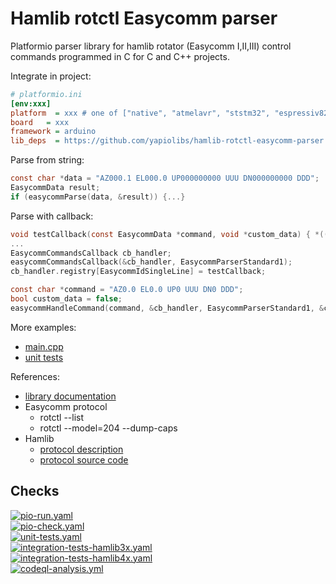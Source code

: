 # Hamlib rotctl Easycomm parser
Platformio parser library for hamlib rotator (Easycomm I,II,III) control commands programmed in C for C and C++ projects.


Integrate in project:
```ini
# platformio.ini
[env:xxx]
platform  = xxx # one of ["native", "atmelavr", "ststm32", "espressiv8266", "espressif32"]
board   = xxx
framework = arduino
lib_deps  = https://github.com/yapiolibs/hamlib-rotctl-easycomm-parser.git
```

Parse from string:
```c
const char *data = "AZ000.1 EL000.0 UP000000000 UUU DN000000000 DDD";
EasycommData result;
if (easycommParse(data, &result)) {...}
```

Parse with callback:
```c
void testCallback(const EasycommData *command, void *custom_data) { *((bool *)custom_data) = true; }
...
EasycommCommandsCallback cb_handler;
easycommCommandsCallback(&cb_handler, EasycommParserStandard1);
cb_handler.registry[EasycommIdSingleLine] = testCallback;

const char *command = "AZ0.0 EL0.0 UP0 UUU DN0 DDD";
bool custom_data = false;
easycommHandleCommand(command, &cb_handler, EasycommParserStandard1, &custom_data);
```

More examples:
* [main.cpp](./test/src/main.cpp)
* [unit tests](./test/test/)

References:
* [library documentation](./src/)
* Easycomm protocol
  * rotctl --list
  * rotctl --model=204 --dump-caps
* Hamlib
  * [protocol description](https://github.com/Hamlib/Hamlib/tree/master/rotators/easycomm/easycomm.txt)
  * [protocol source code](https://github.com/Hamlib/Hamlib/tree/master/rotators/easycomm/easycomm.c)

## Checks

[![pio-run.yaml](https://github.com/yapiolibs/hamlib-rotctl-easycomm-parser/actions/workflows/pio-run.yaml/badge.svg)](https://github.com/yapiolibs/hamlib-rotctl-easycomm-parser/actions/workflows/pio-run.yaml)<br />
[![pio-check.yaml](https://github.com/yapiolibs/hamlib-rotctl-easycomm-parser/actions/workflows/pio-check.yaml/badge.svg)](https://github.com/yapiolibs/hamlib-rotctl-easycomm-parser/actions/workflows/pio-check.yaml)<br />
[![unit-tests.yaml](https://github.com/yapiolibs/hamlib-rotctl-easycomm-parser/actions/workflows/unit-tests.yaml/badge.svg)](https://github.com/yapiolibs/hamlib-rotctl-easycomm-parser/actions/workflows/unit-tests.yaml)<br />
[![integration-tests-hamlib3x.yaml](https://github.com/yapiolibs/hamlib-rotctl-easycomm-parser/actions/workflows/integration-tests-hamlib3x.yaml/badge.svg)](https://github.com/yapiolibs/hamlib-rotctl-easycomm-parser/actions/workflows/integration-tests-hamlib3x.yaml)<br />
[![integration-tests-hamlib4x.yaml](https://github.com/yapiolibs/hamlib-rotctl-easycomm-parser/actions/workflows/integration-tests-hamlib4x.yaml/badge.svg)](https://github.com/yapiolibs/hamlib-rotctl-easycomm-parser/actions/workflows/integration-tests-hamlib4x.yaml)<br />
[![codeql-analysis.yml](https://github.com/yapiolibs/hamlib-rotctl-easycomm-parser/actions/workflows/codeql-analysis.yml/badge.svg)](https://github.com/yapiolibs/hamlib-rotctl-easycomm-parser/actions/workflows/codeql-analysis.yaml)<br />
